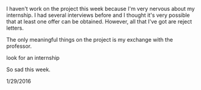 I haven't work on the project this week because I'm very nervous about my internship.
I had several interviews before and I thought it's very possible that at least one offer
can be obtained. However, all that I've got are reject letters.

The only meaningful things on the project is my exchange with the professor.

look for an internship

So sad this week.


1/29/2016
